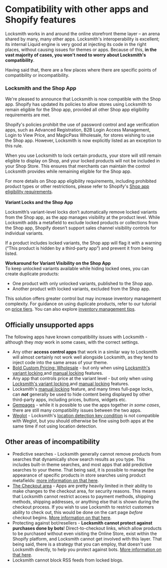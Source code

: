# Compatibility with other apps and Shopify features

Locksmith works in and around the online storefront theme layer – an arena shared by many, many other apps. Locksmith's interoperability is excellent; its internal Liquid engine is very good at injecting its code in the right places, without causing issues for themes or apps. Because of this, **in the vast majority of cases, you won't need to worry about Locksmith's compatibility**.

Having said that, there are a few places where there are specific points of compatibility or incompatibility.

### Locksmith and the Shop App

We're pleased to announce that Locksmith is now compatible with the Shop app. Shopify has updated its policies to allow stores using Locksmith to remain eligible for the Shop app, provided all other Shop app eligibility requirements are met.

Shopify's policies prohibit the use of password control and age verification apps, such as Advanced Registration, B2B Login Access Management, Login to View Price, and MagicPass Wholesale, for stores wishing to use the Shop app. However, Locksmith is now explicitly listed as an exception to this rule.

When you use Locksmith to lock certain products, your store will still remain eligible to display on Shop, and your locked products will not be included in your Shop Store. This ensures that merchants can maintain the control Locksmith provides while remaining eligible for the Shop app.

For more details on Shop app eligibility requirements, including prohibited product types or other restrictions, please refer to Shopify's [Shop app eligibility requirements](https://help.shopify.com/en/manual/online-sales-channels/shop/eligibility/requirements).\
\
**Variant Locks and the Shop App**

Locksmith’s variant-level locks don’t automatically remove locked variants from the Shop app, as the app manages visibility at the product level. While Locksmith adds a metafield to exclude locked products or collections from the Shop app, Shopify doesn’t support sales channel visibility controls for individual variants.

If a product includes locked variants, the Shop app will flag it with a warning (“This product is hidden by a third-party app”) and prevent it from being listed.

**Workaround for Variant Visibility on the Shop App**\
To keep unlocked variants available while hiding locked ones, you can create duplicate products:

* One product with only unlocked variants, published to the Shop app.
* Another product with locked variants, excluded from the Shop app.

This solution offers greater control but may increase inventory management complexity. For guidance on using duplicate products, refer to our tutorial on [price tiers](https://www.locksmith.guide/tutorials/more/price-tiers#using-product-duplicates-1). You can also explore [inventory management tips](https://www.locksmith.guide/tutorials/more/price-tiers#inventory).

## Officially unsupported apps

The following apps have known compatibility issues with Locksmith - although they _may_ work in some cases, with the correct settings.

* Any other **access control apps** that work in a similar way to Locksmith will almost certainly not work well alongside Locksmith, as they tend to inject code into the same areas of your theme.
* [Bold Custom Pricing: Wholesale](https://apps.shopify.com/customer-pricing) - but only when using [Locksmith's variant locking ](../tutorials/more/locking-variants/)and [manual locking](../tutorials/more/manual-mode.md) features.&#x20;
* Any app that controls price at the variant level - but only when using [Locksmith's variant locking ](../tutorials/more/locking-variants/)and [manual locking](../tutorials/more/manual-mode.md) features.&#x20;
* Locksmith's [manual locking](../tutorials/more/manual-mode.md) feature, and many times full-page locks, can _**not**_ generally be used to hide content being displayed by other third-party apps, including prices, buttons, widgets etc.&#x20;
* [Gempages](https://apps.shopify.com/gempages) - while it is possible to use the apps together _in some cases_, there are still many compatibility issues between the two apps.
* [Weglot](https://apps.shopify.com/weglot) - Locksmith's [location detection key condition](../keys/visitor-location-keys.md) is not compatible with Weglot, but you should otherwise be fine using both apps at the same time if not using location detection.

## Other areas of incompatibility

* Predictive searches - Locksmith generally cannot remove products from searches that dynamically show search results as you type. This includes built-in theme searches, and most apps that add predictive searches to your theme. That being said, it is possible to manage the appearance of specific products in store searches using product metafields: [more information on that here](https://community.shopify.com/c/ecommerce-marketing/hiding-a-product-from-search-engine/td-p/484788).
* [The Checkout area](https://help.shopify.com/en/manual/checkout-settings) - Apps are pretty heavily limited in their ability to make changes to the checkout area, for security reasons. This means that Locksmith cannot restrict access to payment methods, shipping methods, shipping addresses, or anything else that is shown during the checkout process. If you wish to use Locksmith to restrict customers ability to check out, this would be done on the cart page _before_ checkout begins. [More information on that here](../tutorials/more/restricting-checkout-from-the-cart.md).
* Protecting against bot/resellers - **Locksmith cannot protect against purchases done by bots**! Direct-to-checkout links, which allow products to be purchased without even visiting the Online Store, exist within the Shopify platform, and Locksmith cannot get involved with this layer. That being said, there is a strategy that you can employ, that doesn't use Locksmith directly, to help you protect against bots. [More information on that here](../tutorials/more/protecting-against-bots.md).
* Locksmith cannot block RSS feeds from locked blogs.
